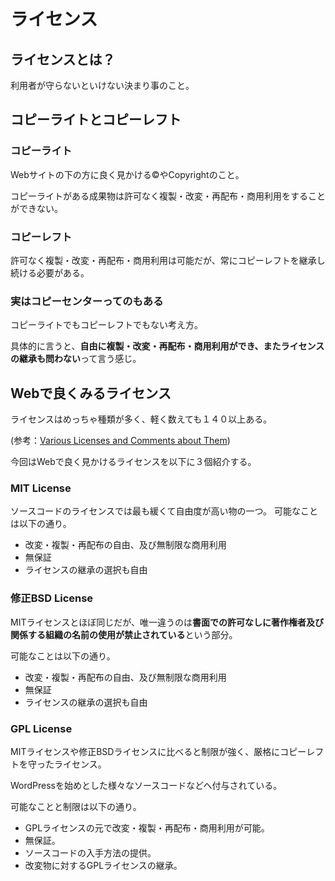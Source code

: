 # ライセンス
## ライセンスとは？
利用者が守らないといけない決まり事のこと。
## コピーライトとコピーレフト
### コピーライト
Webサイトの下の方に良く見かける©やCopyrightのこと。

コピーライトがある成果物は許可なく複製・改変・再配布・商用利用をすることができない。

### コピーレフト

許可なく複製・改変・再配布・商用利用は可能だが、常にコピーレフトを継承し続ける必要がある。

### 実はコピーセンターってのもある

コピーライトでもコピーレフトでもない考え方。

具体的に言うと、**自由に複製・改変・再配布・商用利用ができ、またライセンスの継承も問わない**って言う感じ。

## Webで良くみるライセンス

ライセンスはめっちゃ種類が多く、軽く数えても１４０以上ある。


(参考：[Various Licenses and Comments about Them](https://www.gnu.org/licenses/license-list.html.en))

今回はWebで良く見かけるライセンスを以下に３個紹介する。

### MIT License

ソースコードのライセンスでは最も緩くて自由度が高い物の一つ。
可能なことは以下の通り。

- 改変・複製・再配布の自由、及び無制限な商用利用
- 無保証
- ライセンスの継承の選択も自由


### 修正BSD License

MITライセンスとほぼ同じだが、唯一違うのは**書面での許可なしに著作権者及び関係する組織の名前の使用が禁止されている**という部分。

可能なことは以下の通り。

- 改変・複製・再配布の自由、及び無制限な商用利用
- 無保証
- ライセンスの継承の選択も自由

### GPL License

MITライセンスや修正BSDライセンスに比べると制限が強く、厳格にコピーレフトを守ったライセンス。

WordPressを始めとした様々なソースコードなどへ付与されている。

可能なことと制限は以下の通り。

- GPLライセンスの元で改変・複製・再配布・商用利用が可能。
- 無保証。
- ソースコードの入手方法の提供。
- 改変物に対するGPLライセンスの継承。

